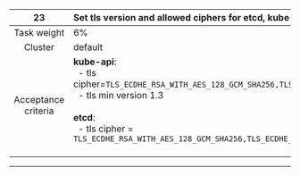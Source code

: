 |       **23**        | **Set tls version and allowed ciphers for etcd, kube-api**                                                                                                                                                                                                                                               |
|:-------------------:|:---------------------------------------------------------------------------------------------------------------------------------------------------------------------------------------------------------------------------------------------------------------------------------------------------------|
|     Task weight     | 6%                                                                                                                                                                                                                                                                                                       |
|       Cluster       | default                                                                                                                                                                                                                                                                                                  |
| Acceptance criteria | **kube-api**:<br/>&nbsp;&nbsp;- tls cipher=`TLS_ECDHE_RSA_WITH_AES_128_GCM_SHA256,TLS_ECDHE_RSA_WITH_AES_256_GCM_SHA384`<br/>&nbsp;&nbsp;- tls min version 1.3<br/><br/>**etcd**:<br/>&nbsp;&nbsp;- tls cipher = `TLS_ECDHE_RSA_WITH_AES_128_GCM_SHA256,TLS_ECDHE_RSA_WITH_AES_256_GCM_SHA384`<br/><br/> |
---
